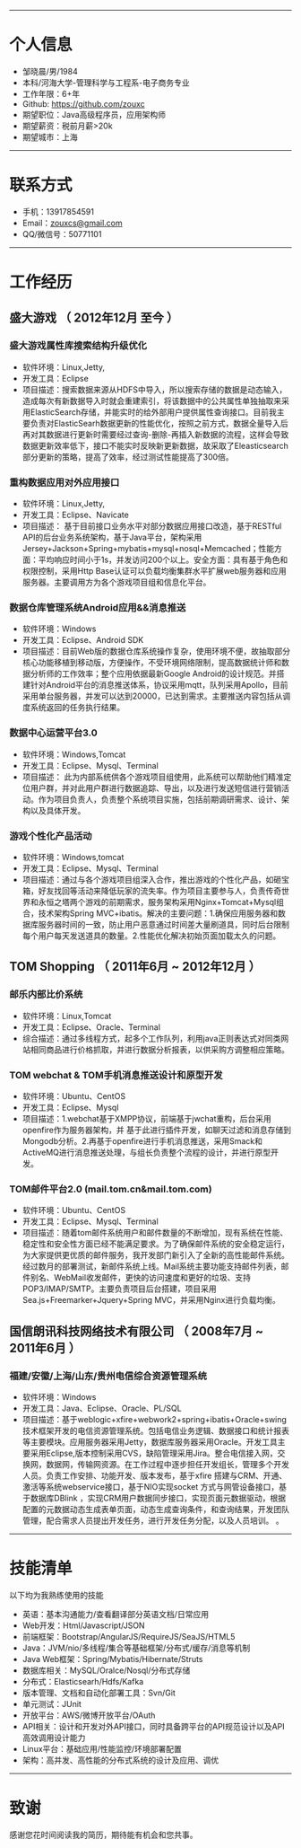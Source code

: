 
---

# 个人信息
 
 - 邹晓晨/男/1984 
 - 本科/河海大学-管理科学与工程系-电子商务专业 
 - 工作年限：6+年
 - Github: https://github.com/zouxc
 - 期望职位：Java高级程序员，应用架构师
 - 期望薪资：税前月薪>20k
 - 期望城市：上海

---
# 联系方式

- 手机：13917854591
- Email：zouxcs@gmail.com 
- QQ/微信号：50771101


---

# 工作经历

## 盛大游戏 （ 2012年12月 至今 ）

### 盛大游戏属性库搜索结构升级优化  
*  软件环境：Linux,Jetty,	
*  开发工具：Eclipse
*  项目描述：搜索数据来源从HDFS中导入，所以搜索存储的数据是动态输入，造成每次有新数据导入时就会重建索引，将该数据中的公共属性单独抽取来采用ElasticSearch存储，并能实时的给外部用户提供属性查询接口。目前我主要负责对ElasticSearh数据更新的性能优化，按照之前方式，数据全量导入后再对其数据进行更新时需要经过查询-删除-再插入新数据的流程，这样会导致数据更新效率低下，接口不能实时反映新更新数据，故采取了Eleasticsearch部分更新的策略，提高了效率，经过测试性能提高了300倍。


### 重构数据应用对外应用接口 
*  软件环境：Linux,Jetty,	
*  开发工具：Eclipse、Navicate
*   项目描述： 基于目前接口业务水平对部分数据应用接口改造，基于RESTful API的后台业务系统架构，基于Java平台，架构采用Jersey+Jackson+Spring+mybatis+mysql+nosql+Memcached；性能方面：平均响应时间小于1s，并发访问200个以上。安全方面：具有基于角色和权限控制，采用Http Base认证可以负载均衡集群水平扩展web服务器和应用服务器。主要调用方为各个游戏项目组和信息化平台。


###  数据仓库管理系统Android应用&&消息推送

*  软件环境：Windows	
*  开发工具：Eclipse、Android SDK
*  项目描述：目前Web版的数据仓库系统操作复杂，使用环境不便，故抽取部分核心功能移植到移动版，方便操作，不受环境网络限制，提高数据统计师和数据分析师的工作效率；整个应用依据最新Google Android的设计规范。并搭建针对Android平台的消息推送体系，协议采用mqtt，队列采用Apollo，目前采用单台服务器，并发可以达到20000，已达到需求。主要推送内容包括从调度系统返回的任务执行结果。
  

###  数据中心运营平台3.0
*  软件环境：Windows,Tomcat	
*  开发工具：Eclipse、Mysql、Terminal
*  项目描述： 此为内部系统供各个游戏项目组使用，此系统可以帮助他们精准定位用户群，并对此用户群进行数据追踪、导出，以及进行发送短信进行营销活动。作为项目负责人，负责整个系统项目实施，包括前期调研需求、设计、架构以及具体开发。

###  游戏个性化产品活动
*  软件环境：Windows,tomcat	
*  开发工具：Eclipse、Mysql、Terminal
*  项目描述：通过与各个游戏项目组深入合作，推出游戏的个性化产品，如砸宝箱，好友找回等活动来降低玩家的流失率。作为项目主要参与人，负责传奇世界和永恒之塔两个游戏的前期需求，服务架构采用Nginx+Tomcat+Mysql组合，技术架构Spring MVC+ibatis。解决的主要问题：1.确保应用服务器和数据库服务器时间的一致，防止用户恶意通过时间差大量刷道具，同时后台限制每个用户每天发送道具的数量。2.性能优化解决初始页面加载太久的问题。



 
## TOM Shopping （ 2011年6月 ~ 2012年12月 ）

###    邮乐内部比价系统
*  软件环境：Linux,Tomcat
*  开发工具：Eclipse、Oracle、Terminal
*  综合描述：通过多线程方式，起多个工作队列，利用java正则表达式对同类网站相同商品进行价格抓取，并进行数据分析报表，以供采购方调整相应策略。


###   TOM webchat & TOM手机消息推送设计和原型开发
*  软件环境：Ubuntu、CentOS
*  开发工具：Eclipse、Mysql
*  项目描述：1.webchat基于XMPP协议，前端基于jwchat重构，后台采用openfire作为服务器架构，并   基于此进行插件开发，如聊天过滤和消息存储到Mongodb分析。2.再基于openfire进行手机消息推送，采用Smack和ActiveMQ进行消息推送处理，与组长负责整个流程的设计，并进行原型开发。

###   TOM邮件平台2.0  (mail.tom.cn&mail.tom.com)
*  软件环境：Ubuntu、CentOS
*  开发工具：Eclipse、Mysql、Terminal
*  项目描述：随着tom邮件系统用户和邮件数量的不断增加，现有系统在性能、稳定性和安全性方面已经不能满足要求。为了确保邮件系统的安全稳定运行，为大家提供更优质的邮件服务，我开发部门新引入了全新的高性能邮件系统。经过数月的部署测试，新邮件系统上线。Mail系统主要功能支持邮件列表，邮件别名、WebMail收发邮件，更快的访问速度和更好的垃圾、支持POP3/IMAP/SMTP。主要负责项目后台搭建，项目采用Sea.js+Freemarker+Jquery+Spring MVC，并采用Nginx进行负载均衡。



## 国信朗讯科技网络技术有限公司 （ 2008年7月 ~ 2011年6月 ）

###  福建/安徽/上海/山东/贵州电信综合资源管理系统 
*  软件环境：Windows
*  开发工具：Java、Eclipse、Oracle、PL/SQL
*  项目描述：基于weblogic+xfire+webwork2+spring+ibatis+Oracle+swing技术框架开发的电信资源管理系统。包括电信业务逻辑、数据接口和统计报表等主要模块。应用服务器采用Jetty，数据库服务器采用Oracle。开发工具主要采用Eclipse,版本控制采用CVS，缺陷管理采用Jira。整合电信接入网，交换网，数据网，传输网资源。在工作过程中逐步担任开发组长，管理多个开发人员。负责工作安排、功能开发、版本发布，基于xfire 搭建与CRM、开通、激活等系统webservice接口，基于NIO实现socket 方式与网管设备接口，基于数据库DBlink ，实现CRM用户数据同步接口，实现页面元数据驱动，根据配置的元数据动态生成表单页面，动态生成查询条件，和查询结果，开发团队管理，配合需求人员提出开发任务，进行开发任务分配，以及人员培训。
。




---

# 技能清单


以下均为我熟练使用的技能

- 英语：基本沟通能力/查看翻译部分英语文档/日常应用
- Web开发：Html/Javascript/JSON
- 前端框架：Bootstrap/AngularJS/RequireJS/SeaJS/HTML5
- Java：JVM/nio/多线程/集合等基础框架/分布式/缓存/消息等机制
- Java Web框架：Spring/Mybatis/Hibernate/Struts
- 数据库相关：MySQL/Oralce/Nosql/分布式存储
- 分布式：Elasticsearh/Hdfs/Kafka
- 版本管理、文档和自动化部署工具：Svn/Git
- 单元测试：JUnit
- 开放平台：AWS/微博开放平台/OAuth
- API相关：设计和开发对外API接口，同时具备跨平台的API规范设计以及API高效调用设计能力
- Linux平台：基础应用/性能监控/环境部署配置
- 架构：高并发、高性能的分布式系统的设计及应用、调优

---

# 致谢
感谢您花时间阅读我的简历，期待能有机会和您共事。

